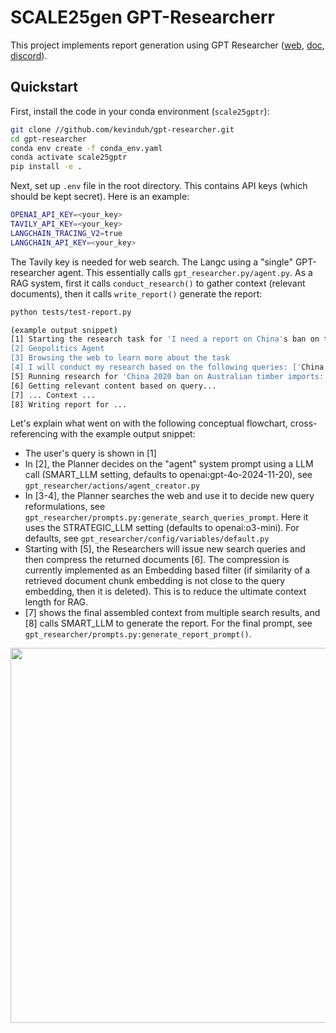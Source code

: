 # SCALE25gen GPT-Researcherr

This project implements report generation using GPT Researcher ([web](https://gptr.dev), [doc](https://docs.gptr.dev), [discord](https://discord.gg/QgZXvJAccX)). 

## Quickstart

First, install the code in your conda environment (`scale25gptr`):

```bash
git clone //github.com/kevinduh/gpt-researcher.git
cd gpt-researcher
conda env create -f conda_env.yaml
conda activate scale25gptr
pip install -e .
```

Next, set up `.env` file in the root directory. This contains API keys (which should be kept secret). Here is an example:

```bash
OPENAI_API_KEY=<your_key>
TAVILY_API_KEY=<your_key>
LANGCHAIN_TRACING_V2=true
LANGCHAIN_API_KEY=<your_key>
```

The Tavily key is needed for web search. The Langc using a "single" GPT-researcher agent. This essentially calls `gpt_researcher.py/agent.py`. As a RAG system, first it calls `conduct_research()` to gather context (relevant documents), then it calls `write_report()` generate the report:

```bash
python tests/test-report.py

(example output snippet) 
[1] Starting the research task for 'I need a report on China's ban on the import of lumber from Australia, which started in 2020.  I am particularly interested in the reasons for the ban, including both the stated reasons and any available speculation or information about unstated reasons for the ban'...
[2] Geopolitics Agent
[3] Browsing the web to learn more about the task
[4] I will conduct my research based on the following queries: ['China 2020 ban on Australian timber imports: report on official reasons (pests, quarantine issues) and underlying trade dispute factors', "Analysis of China's 2020 import ban on Australian lumber:...
[5] Running research for 'China 2020 ban on Australian timber imports: report on official reasons (pests, quarantine issues) and underlying trade dispute factors'...
[6] Getting relevant content based on query...
[7] ... Context ...
[8] Writing report for ...
```

Let's explain what went on with the following conceptual flowchart, cross-referencing with the example output snippet: 
* The user's query is shown in [1] 
* In [2], the Planner decides on the "agent" system prompt using a LLM call (SMART_LLM setting, defaults to openai:gpt-4o-2024-11-20), see `gpt_researcher/actions/agent_creator.py` 
* In [3-4], the Planner searches the web and use it to decide new query reformulations, see `gpt_researcher/prompts.py:generate_search_queries_prompt`. Here it uses the STRATEGIC_LLM setting (defaults to openai:o3-mini). For defaults, see `gpt_researcher/config/variables/default.py`
* Starting with [5], the Researchers will issue new search queries and then compress the returned documents [6]. The compression is currently implemented as an Embedding based filter (if similarity of a retrieved document chunk embedding is not close to the query embedding, then it is deleted). This is to reduce the ultimate context length for RAG.
* [7] shows the final assembled context from multiple search results, and [8] calls SMART_LLM to generate the report. For the final prompt, see `gpt_researcher/prompts.py:generate_report_prompt()`.

<div align="center">
<img align="center" height="600" src="https://github.com/assafelovic/gpt-researcher/assets/13554167/4ac896fd-63ab-4b77-9688-ff62aafcc527">
</div>



